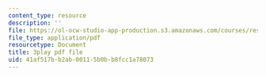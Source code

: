```yaml
---
content_type: resource
description: ''
file: https://ol-ocw-studio-app-production.s3.amazonaws.com/courses/res-6-012-introduction-to-probability-spring-2018/41af517bb2ab00115b0bb8fcc1a78073_hDfZF64wic.pdf
file_type: application/pdf
resourcetype: Document
title: 3play pdf file
uid: 41af517b-b2ab-0011-5b0b-b8fcc1a78073
---
```

